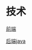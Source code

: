 # 技术

[前端](%E6%8A%80%E6%9C%AF%20813df506b5694781a56213a4b048a848/%E5%89%8D%E7%AB%AF%208294630f7b944c479f961af31e2d9f74.md)

[后端java](%E6%8A%80%E6%9C%AF%20813df506b5694781a56213a4b048a848/%E5%90%8E%E7%AB%AFjava%20eb65a5223fb3439793c47f94489fb580.md)